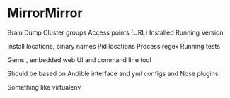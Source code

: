 MirrorMirror
============

Brain Dump
Cluster groups
Access points (URL)
Installed
Running
Version

Install locations, binary names
Pid locations
Process regex
Running tests

Gems , embedded web UI and command line tool

Should be based on
Andible interface and yml configs
and Nose plugins

Something like virtualenv
